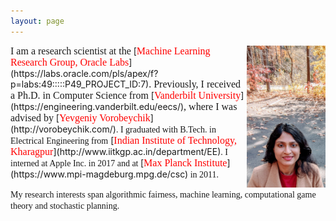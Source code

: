 ```yaml
---
layout: page
---
```


<img style="float: right;" src="assets/img/picture_profile_20.jpg" width="25%" height="25%">
<span style="font-family: 'verdana'; font-size: 16px;">I am a research scientist at the</span> [<span style="font-family: 'verdana'; font-size: 16px; color: red;">Machine Learning Research Group, Oracle Labs</span>](https://labs.oracle.com/pls/apex/f?p=labs:49:::::P49_PROJECT_ID:7)<span style="font-family: 'verdana'; font-size: 16px;">. Previously, I received a Ph.D. in Computer Science from </span>[<span style="font-family: 'verdana'; font-size: 16px; color: red;">Vanderbilt University</span>](https://engineering.vanderbilt.edu/eecs/)<span style="font-family: 'verdana'; font-size: 16px;">, where I was advised by</span> [<span style="font-family: 'verdana'; font-size: 16px; color: red;">Yevgeniy Vorobeychik</span>](http://vorobeychik.com/)<span style="font-family: 'verdana'; font-size: 14px;">. I graduated with B.Tech. in Electrical Engineering from</span> [<span style="font-family: 'verdana'; font-size: 16px; color: red;">Indian Institute of Technology, Kharagpur</span>](http://www.iitkgp.ac.in/department/EE)<span style="font-family: 'verdana'; font-size: 14px;">. I interned at Apple Inc. in 2017 and at </span> [<span style="font-family: 'verdana'; font-size: 16px; color: red;">Max Planck Institute</span>](https://www.mpi-magdeburg.mpg.de/csc)<span style="font-family: 'verdana'; font-size: 14px;"> in 2011.</span>

<span style="font-family: 'verdana'; font-size: 14px;">My research interests span algorithmic fairness, machine learning, computational game theory and stochastic planning. </span>





